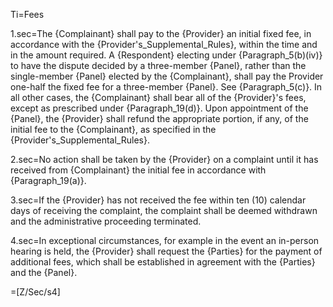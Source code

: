 Ti=Fees

1.sec=The {Complainant} shall pay to the {Provider} an initial fixed fee, in accordance with the {Provider's_Supplemental_Rules}, within the time and in the amount required. A {Respondent} electing under {Paragraph_5(b)(iv)} to have the dispute decided by a three-member {Panel}, rather than the single-member {Panel} elected by the {Complainant}, shall pay the Provider one-half the fixed fee for a three-member {Panel}. See {Paragraph_5(c)}. In all other cases, the {Complainant} shall bear all of the {Provider}'s fees, except as prescribed under {Paragraph_19(d)}. Upon appointment of the {Panel}, the {Provider} shall refund the appropriate portion, if any, of the initial fee to the {Complainant}, as specified in the {Provider's_Supplemental_Rules}.

2.sec=No action shall be taken by the {Provider} on a complaint until it has received from {Complainant} the initial fee in accordance with {Paragraph_19(a)}.

3.sec=If the {Provider} has not received the fee within ten (10) calendar days of receiving the complaint, the complaint shall be deemed withdrawn and the administrative proceeding terminated.

4.sec=In exceptional circumstances, for example in the event an in-person hearing is held, the {Provider} shall request the {Parties} for the payment of additional fees, which shall be established in agreement with the {Parties} and the {Panel}.

=[Z/Sec/s4]